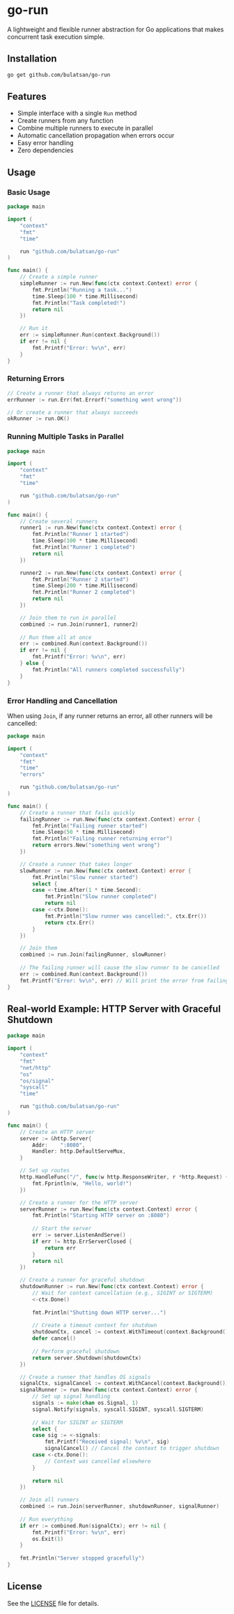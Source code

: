 # go-run

A lightweight and flexible runner abstraction for Go applications that makes concurrent task execution simple.

## Installation

```bash
go get github.com/bulatsan/go-run
```

## Features

- Simple interface with a single `Run` method
- Create runners from any function
- Combine multiple runners to execute in parallel
- Automatic cancellation propagation when errors occur
- Easy error handling
- Zero dependencies

## Usage

### Basic Usage

```go
package main

import (
	"context"
	"fmt"
	"time"

	run "github.com/bulatsan/go-run"
)

func main() {
	// Create a simple runner
	simpleRunner := run.New(func(ctx context.Context) error {
		fmt.Println("Running a task...")
		time.Sleep(100 * time.Millisecond)
		fmt.Println("Task completed!")
		return nil
	})

	// Run it
	err := simpleRunner.Run(context.Background())
	if err != nil {
		fmt.Printf("Error: %v\n", err)
	}
}
```

### Returning Errors

```go
// Create a runner that always returns an error
errRunner := run.Err(fmt.Errorf("something went wrong"))

// Or create a runner that always succeeds
okRunner := run.OK()
```

### Running Multiple Tasks in Parallel

```go
package main

import (
	"context"
	"fmt"
	"time"

	run "github.com/bulatsan/go-run"
)

func main() {
	// Create several runners
	runner1 := run.New(func(ctx context.Context) error {
		fmt.Println("Runner 1 started")
		time.Sleep(100 * time.Millisecond)
		fmt.Println("Runner 1 completed")
		return nil
	})

	runner2 := run.New(func(ctx context.Context) error {
		fmt.Println("Runner 2 started")
		time.Sleep(200 * time.Millisecond)
		fmt.Println("Runner 2 completed")
		return nil
	})

	// Join them to run in parallel
	combined := run.Join(runner1, runner2)
	
	// Run them all at once
	err := combined.Run(context.Background())
	if err != nil {
		fmt.Printf("Error: %v\n", err)
	} else {
		fmt.Println("All runners completed successfully")
	}
}
```

### Error Handling and Cancellation

When using `Join`, if any runner returns an error, all other runners will be cancelled:

```go
package main

import (
	"context"
	"fmt"
	"time"
	"errors"

	run "github.com/bulatsan/go-run"
)

func main() {
	// Create a runner that fails quickly
	failingRunner := run.New(func(ctx context.Context) error {
		fmt.Println("Failing runner started")
		time.Sleep(50 * time.Millisecond)
		fmt.Println("Failing runner returning error")
		return errors.New("something went wrong")
	})

	// Create a runner that takes longer
	slowRunner := run.New(func(ctx context.Context) error {
		fmt.Println("Slow runner started")
		select {
		case <-time.After(1 * time.Second):
			fmt.Println("Slow runner completed")
			return nil
		case <-ctx.Done():
			fmt.Println("Slow runner was cancelled:", ctx.Err())
			return ctx.Err()
		}
	})

	// Join them
	combined := run.Join(failingRunner, slowRunner)
	
	// The failing runner will cause the slow runner to be cancelled
	err := combined.Run(context.Background())
	fmt.Printf("Error: %v\n", err) // Will print the error from failingRunner
}
```

## Real-world Example: HTTP Server with Graceful Shutdown

```go
package main

import (
	"context"
	"fmt"
	"net/http"
	"os"
	"os/signal"
	"syscall"
	"time"

	run "github.com/bulatsan/go-run"
)

func main() {
	// Create an HTTP server
	server := &http.Server{
		Addr:    ":8080",
		Handler: http.DefaultServeMux,
	}

	// Set up routes
	http.HandleFunc("/", func(w http.ResponseWriter, r *http.Request) {
		fmt.Fprintln(w, "Hello, world!")
	})

	// Create a runner for the HTTP server
	serverRunner := run.New(func(ctx context.Context) error {
		fmt.Println("Starting HTTP server on :8080")
		
		// Start the server
		err := server.ListenAndServe()
		if err != http.ErrServerClosed {
			return err
		}
		return nil
	})

	// Create a runner for graceful shutdown
	shutdownRunner := run.New(func(ctx context.Context) error {
		// Wait for context cancellation (e.g., SIGINT or SIGTERM)
		<-ctx.Done()
		
		fmt.Println("Shutting down HTTP server...")
		
		// Create a timeout context for shutdown
		shutdownCtx, cancel := context.WithTimeout(context.Background(), 5*time.Second)
		defer cancel()
		
		// Perform graceful shutdown
		return server.Shutdown(shutdownCtx)
	})

	// Create a runner that handles OS signals
	signalCtx, signalCancel := context.WithCancel(context.Background())
	signalRunner := run.New(func(ctx context.Context) error {
		// Set up signal handling
		signals := make(chan os.Signal, 1)
		signal.Notify(signals, syscall.SIGINT, syscall.SIGTERM)
		
		// Wait for SIGINT or SIGTERM
		select {
		case sig := <-signals:
			fmt.Printf("Received signal: %v\n", sig)
			signalCancel() // Cancel the context to trigger shutdown
		case <-ctx.Done():
			// Context was cancelled elsewhere
		}
		
		return nil
	})

	// Join all runners
	combined := run.Join(serverRunner, shutdownRunner, signalRunner)
	
	// Run everything
	if err := combined.Run(signalCtx); err != nil {
		fmt.Printf("Error: %v\n", err)
		os.Exit(1)
	}
	
	fmt.Println("Server stopped gracefully")
}
```

## License

See the [LICENSE](LICENSE) file for details.